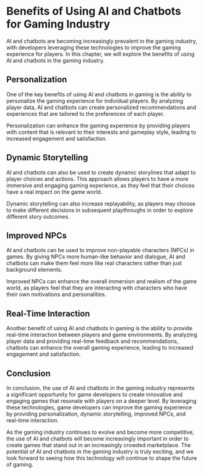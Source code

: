 Benefits of Using AI and Chatbots for Gaming Industry
================================================================================================================

AI and chatbots are becoming increasingly prevalent in the gaming industry, with developers leveraging these technologies to improve the gaming experience for players. In this chapter, we will explore the benefits of using AI and chatbots in the gaming industry.

Personalization
---------------

One of the key benefits of using AI and chatbots in gaming is the ability to personalize the gaming experience for individual players. By analyzing player data, AI and chatbots can create personalized recommendations and experiences that are tailored to the preferences of each player.

Personalization can enhance the gaming experience by providing players with content that is relevant to their interests and gameplay style, leading to increased engagement and satisfaction.

Dynamic Storytelling
--------------------

AI and chatbots can also be used to create dynamic storylines that adapt to player choices and actions. This approach allows players to have a more immersive and engaging gaming experience, as they feel that their choices have a real impact on the game world.

Dynamic storytelling can also increase replayability, as players may choose to make different decisions in subsequent playthroughs in order to explore different story outcomes.

Improved NPCs
-------------

AI and chatbots can be used to improve non-playable characters (NPCs) in games. By giving NPCs more human-like behavior and dialogue, AI and chatbots can make them feel more like real characters rather than just background elements.

Improved NPCs can enhance the overall immersion and realism of the game world, as players feel that they are interacting with characters who have their own motivations and personalities.

Real-Time Interaction
---------------------

Another benefit of using AI and chatbots in gaming is the ability to provide real-time interaction between players and game environments. By analyzing player data and providing real-time feedback and recommendations, chatbots can enhance the overall gaming experience, leading to increased engagement and satisfaction.

Conclusion
----------

In conclusion, the use of AI and chatbots in the gaming industry represents a significant opportunity for game developers to create innovative and engaging games that resonate with players on a deeper level. By leveraging these technologies, game developers can improve the gaming experience by providing personalization, dynamic storytelling, improved NPCs, and real-time interaction.

As the gaming industry continues to evolve and become more competitive, the use of AI and chatbots will become increasingly important in order to create games that stand out in an increasingly crowded marketplace. The potential of AI and chatbots in the gaming industry is truly exciting, and we look forward to seeing how this technology will continue to shape the future of gaming.
